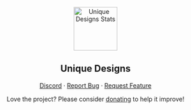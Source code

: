 <p align="center">
 <img width="100px" src="https://cdn.discordapp.com/attachments/895398343268782140/895398379012620408/Logo-with-bc.jpg" align="center" alt="Unique Designs Stats" />
 <h2 align="center">Unique Designs</h2>
</p>
  <p align="center">
    <a href="https://discord.gg/3Y3e4DAXUD">Discord</a>
    ·
    <a href="https://github.com/anuraghazra/github-readme-stats/issues/new/choose">Report Bug</a>
    ·
    <a href="https://github.com/anuraghazra/github-readme-stats/issues/new/choose">Request Feature</a>
  </p>
</p>
<p align="center">Love the project? Please consider <a href="https://www.paypal.me/anuraghazra">donating</a> to help it improve!
